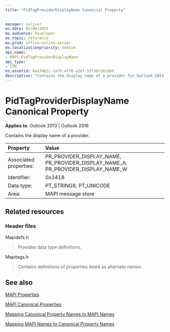 ```yaml
---
title: "PidTagProviderDisplayName Canonical Property"
 
 
manager: soliver
ms.date: 03/09/2015
ms.audience: Developer
ms.topic: reference
ms.prod: office-online-server
ms.localizationpriority: medium
api_name:
- MAPI.PidTagProviderDisplayName
api_type:
- COM
ms.assetid: 6aaf4b2c-2e78-47f0-a2df-53738c36cbb9
description: "Contains the display name of a provider for Outlook 2013 or Outlook 2016."
---
```


# PidTagProviderDisplayName Canonical Property

  
  
**Applies to**: Outlook 2013 | Outlook 2016 
  
Contains the display name of a provider.
  
|Property |Value |
|:-----|:-----|
|Associated properties:  <br/> |PR_PROVIDER_DISPLAY_NAME, PR_PROVIDER_DISPLAY_NAME_A, PR_PROVIDER_DISPLAY_NAME_W  <br/> |
|Identifier:  <br/> |0x3418  <br/> |
|Data type:  <br/> |PT_STRING8, PT_UNICODE  <br/> |
|Area:  <br/> |MAPI message store  <br/> |
   
## Related resources

### Header files

Mapidefs.h
  
> Provides data type definitions.
    
Mapitags.h
  
> Contains definitions of properties listed as alternate names.
    
## See also



[MAPI Properties](mapi-properties.md)
  
[MAPI Canonical Properties](mapi-canonical-properties.md)
  
[Mapping Canonical Property Names to MAPI Names](mapping-canonical-property-names-to-mapi-names.md)
  
[Mapping MAPI Names to Canonical Property Names](mapping-mapi-names-to-canonical-property-names.md)

